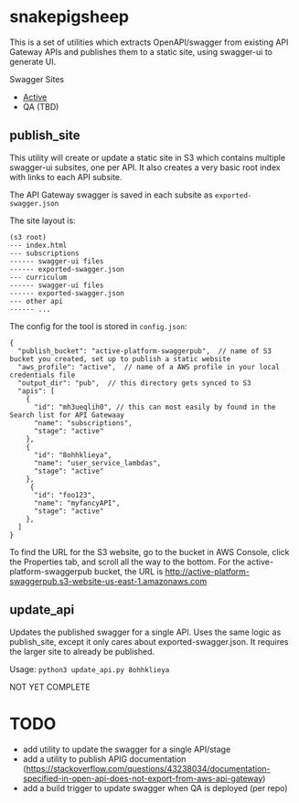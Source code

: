 # snakepigsheep
This is a set of utilities which extracts OpenAPI/swagger from existing API Gateway APIs and publishes them to a static site, using swagger-ui to generate UI.

Swagger Sites
- [Active](http://active-platform-swaggerpub.s3-website-us-east-1.amazonaws.com)
- QA (TBD)

## publish_site
This utility will create or update a static site in S3 which contains multiple swagger-ui subsites, one per API. It also creates a very basic root index with links to each API subsite.

The API Gateway swagger is saved in each subsite as `exported-swagger.json`

The site layout is:
```
(s3 root)
--- index.html
--- subscriptions
------ swagger-ui files
------ exported-swagger.json
--- curriculum
------ swagger-ui files
------ exported-swagger.json
--- other api
------ ...
```

The config for the tool is stored in `config.json`:
```
{
  "publish_bucket": "active-platform-swaggerpub",  // name of S3 bucket you created, set up to publish a static website
  "aws_profile": "active",  // name of a AWS profile in your local credentials file
  "output_dir": "pub",  // this directory gets synced to S3
  "apis": [
    {
      "id": "mh3ueqlih0", // this can most easily by found in the Search list for API Gatewaay 
      "name": "subscriptions", 
      "stage": "active"
    },
    {
      "id": "8ohhklieya",
      "name": "user_service_lambdas",
      "stage": "active"
    },
     {
      "id": "foo123",
      "name": "myfancyAPI",
      "stage": "active"
    },
  ]
}
```

To find the URL for the S3 website, go to the bucket in AWS Console, click the Properties tab, and scroll all the way to the bottom.
For the active-platform-swaggerpub bucket, the URL is http://active-platform-swaggerpub.s3-website-us-east-1.amazonaws.com

## update_api
Updates the published swagger for a single API. Uses the same logic as publish_site, except it only cares about exported-swagger.json. It requires the larger site to already be published.

Usage: `python3 update_api.py 8ohhklieya`

NOT YET COMPLETE

# TODO
- add utility to update the swagger for a single API/stage
- add a utility to publish APIG documentation (https://stackoverflow.com/questions/43238034/documentation-specified-in-open-api-does-not-export-from-aws-api-gateway)
- add a build trigger to update swagger when QA is deployed (per repo)